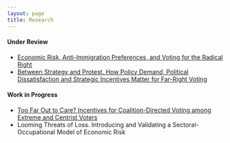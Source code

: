 ```yaml
---
layout: page
title: Research
---
```


#### Under Review
* <a href="eraipvrr.md">Economic Risk, Anti-Immigration Preferences, and Voting for the
Radical Right</a>
* <a href="bsap.md">Between Strategy and Protest. How Policy Demand, Political
Dissatisfaction and Strategic Incentives Matter for Far-Right Voting</a>


#### Work in Progress
* <a href="tfotc.md">Too Far Out to Care? Incentives for Coalition-Directed Voting among
  Extreme and Centrist Voters</a>
* Looming Threats of Loss. Introducing and Validating a Sectoral-Occupational Model of Economic Risk
